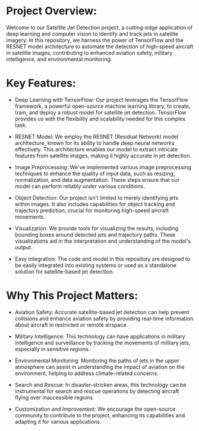 # Project Overview:
Welcome to our Satellite Jet Detection project, a cutting-edge application of deep learning and computer vision to identify and track jets in satellite imagery. In this repository, we harness the power of TensorFlow and the RESNET model architecture to automate the detection of high-speed aircraft in satellite images, contributing to enhanced aviation safety, military intelligence, and environmental monitoring.

# Key Features:
* Deep Learning with TensorFlow: Our project leverages the TensorFlow framework, a powerful open-source machine learning library, to create, train, and deploy a robust model for satellite jet detection. TensorFlow provides us with the flexibility and scalability needed for this complex task.

* RESNET Model: We employ the RESNET (Residual Network) model architecture, known for its ability to handle deep neural networks effectively. This architecture enables our model to extract intricate features from satellite images, making it highly accurate in jet detection.

* Image Preprocessing: We've implemented various image preprocessing techniques to enhance the quality of input data, such as resizing, normalization, and data augmentation. These steps ensure that our model can perform reliably under various conditions.

* Object Detection: Our project isn't limited to merely identifying jets within images. It also includes capabilities for object tracking and trajectory prediction, crucial for monitoring high-speed aircraft movements.

* Visualization: We provide tools for visualizing the results, including bounding boxes around detected jets and trajectory paths. These visualizations aid in the interpretation and understanding of the model's output.

* Easy Integration: The code and model in this repository are designed to be easily integrated into existing systems or used as a standalone solution for satellite-based jet detection.

# Why This Project Matters:
* Aviation Safety: Accurate satellite-based jet detection can help prevent collisions and enhance aviation safety by providing real-time information about aircraft in restricted or remote airspace.

* Military Intelligence: This technology can have applications in military intelligence and surveillance by tracking the movements of military jets, especially in sensitive regions.

* Environmental Monitoring: Monitoring the paths of jets in the upper atmosphere can assist in understanding the impact of aviation on the environment, helping to address climate-related concerns.

* Search and Rescue: In disaster-stricken areas, this technology can be instrumental for search and rescue operations by detecting aircraft flying over inaccessible regions.

* Customization and Improvement: We encourage the open-source community to contribute to the project, enhancing its capabilities and adapting it for various applications.
